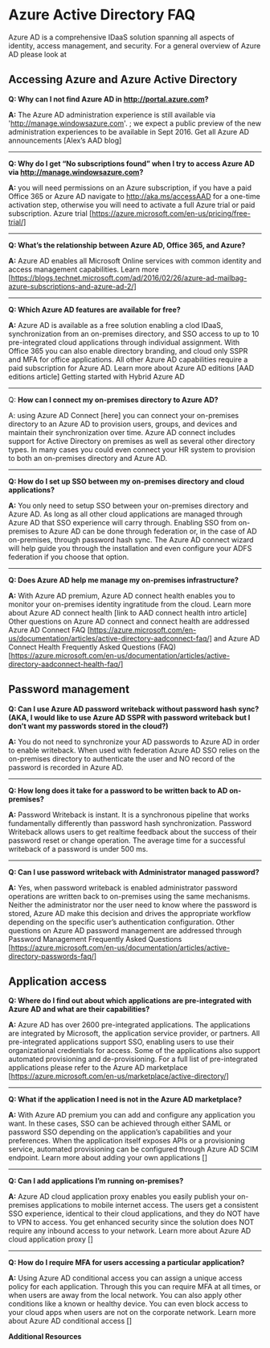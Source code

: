 <properties
	pageTitle="Azure Active Directory FAQ | Microsoft Azure"
	description="Azure Active Directory FAQ"
	services="active-directory"
	documentationCenter=""
	authors="markusvi"
	manager="stevenpo"
	editor=""/>

<tags
	ms.service="active-directory"
	ms.workload="identity"
	ms.tgt_pltfrm="na"
	ms.devlang="na"
	ms.topic="get-started-article"
	ms.date="04/20/2016"
	ms.author="markusvi"/>

# Azure Active Directory FAQ

Azure AD is a comprehensive IDaaS solution spanning all aspects of identity, access management, and security. For a general overview of Azure AD please look at 

## Accessing Azure and Azure Active Directory

**Q: Why can I not find Azure AD in http://portal.azure.com?**

**A:** The Azure AD administration experience is still available via 'http://manage.windowsazure.com'. ; we expect a public preview of the new administration experiences to be available in Sept 2016. Get all Azure AD announcements [Alex’s AAD blog]

---

**Q: Why do I get “No subscriptions found” when I try to access Azure AD via http://manage.windowsazure.com?**

**A:** you will need permissions on an Azure subscription, if you have a paid Office 365 or Azure AD navigate to http://aka.ms/accessAAD for a one-time activation step, otherwise you will need to activate a full Azure trial or paid subscription. Azure trial [https://azure.microsoft.com/en-us/pricing/free-trial/]

---

**Q: What’s the relationship between Azure AD, Office 365, and Azure?**

**A:** Azure AD enables all Microsoft Online services with common identity and access management capabilities. Learn more [https://blogs.technet.microsoft.com/ad/2016/02/26/azure-ad-mailbag-azure-subscriptions-and-azure-ad-2/]

---

**Q: Which Azure AD features are available for free?**

**A:** Azure AD is available as a free solution enabling a clod IDaaS, synchronization from an on-premises directory, and SSO access to up to 10 pre-integrated cloud applications through individual assignment. With Office 365 you can also enable directory branding, and cloud only SSPR and MFA for office applications. All other Azure AD capabilities require a paid subscription for Azure AD. Learn more about Azure AD editions [AAD editions article]
Getting started with Hybrid Azure AD

---

Q: **How can I connect my on-premises directory to Azure AD?**

A: using Azure AD Connect [here] you can connect your on-premises directory to an Azure AD to provision users, groups, and devices and maintain their synchronization over time. Azure AD connect includes support for Active Directory on premises as well as several other directory types. In many cases you could even connect your HR system to provision to both an on-premises directory and Azure AD.

---

**Q: How do I set up SSO between my on-premises directory and cloud applications?**

**A:** You only need to setup SSO between your on-premises directory and Azure AD. As long as all other cloud applications are managed through Azure AD that SSO experience will carry through. Enabling SSO from on-premises to Azure AD can be done through federation or, in the case of AD on-premises, through password hash sync. The Azure AD connect wizard will help guide you through the installation and even configure your ADFS federation if you choose that option.

---

**Q: Does Azure AD help me manage my on-premises infrastructure?**

**A:** With Azure AD premium, Azure AD connect health enables you to monitor your on-premises identity ingratitude from the cloud. Learn more about Azure AD connect health [link to AAD connect health intro article]
Other questions on Azure AD connect and connect health are addressed Azure AD Connect FAQ [https://azure.microsoft.com/en-us/documentation/articles/active-directory-aadconnect-faq/] and Azure AD Connect Health Frequently Asked Questions (FAQ) [https://azure.microsoft.com/en-us/documentation/articles/active-directory-aadconnect-health-faq/]


## Password management

**Q: Can I use Azure AD password writeback without password hash sync? (AKA, I would like to use Azure AD SSPR with password writeback but I don’t want my passwords stored in the cloud?)**

**A:** You do not need to synchronize your AD passwords to Azure AD in order to enable writeback. When used with federation Azure AD SSO relies on the on-premises directory to authenticate the user and NO record of the password is recorded in Azure AD.

---

**Q: How long does it take for a password to be written back to AD on-premises?**

**A:** Password Writeback is instant. It is a synchronous pipeline that works fundamentally differently than password hash synchronization. Password Writeback allows users to get realtime feedback about the success of their password reset or change operation. The average time for a successful writeback of a password is under 500 ms.

---

**Q: Can I use password writeback with Administrator managed password?**

**A:** Yes, when password writeback is enabled administrator password operations are written back to on-premises using the same mechanisms. Neither the administrator nor the user need to know where the password is stored, Azure AD make this decision and drives the appropriate workflow depending on the specific user’s authentication configuration.
Other questions on Azure AD password management are addressed through Password Management Frequently Asked Questions [https://azure.microsoft.com/en-us/documentation/articles/active-directory-passwords-faq/]


## Application access


**Q: Where do I find out about which applications are pre-integrated with Azure AD and what are their capabilities?**

**A:** Azure AD has over 2600 pre-integrated applications. The applications are integrated by Microsoft, the application service provider, or partners. All pre-integrated applications support SSO, enabling users to use their organizational credentials for access. Some of the applications also support automated provisioning and de-provisioning. For a full list of pre-integrated applications please refer to the Azure AD marketplace [https://azure.microsoft.com/en-us/marketplace/active-directory/]

---

**Q: What if the application I need is not in the Azure AD marketplace?**

**A:** With Azure AD premium you can add and configure any application you want. In these cases, SSO can be achieved through either SAML or password SSO depending on the application’s capabilities and your preferences. When the application itself exposes APIs or a provisioning service, automated provisioning can be configured through Azure AD SCIM endpoint. Learn more about adding your own applications []

---

**Q: Can I add applications I’m running on-premises?**

**A:** Azure AD cloud application proxy enables you easily publish your on-premises applications to mobile internet access. The users get a consistent SSO experience, identical to their cloud applications, and they do NOT have to VPN to access. You get enhanced security since the solution does NOT require any inbound access to your network. Learn more about Azure AD cloud application proxy []

--- 

**Q: How do I require MFA for users accessing a particular application?**

**A:** Using Azure AD conditional access you can assign a unique access policy for each application. Through this you can require MFA at all times, or when users are away from the local network. You can also apply other conditions like a known or healthy device. You can even block access to your cloud apps when users are not on the corporate network. Learn more about Azure AD conditional access []


**Additional Resources**



